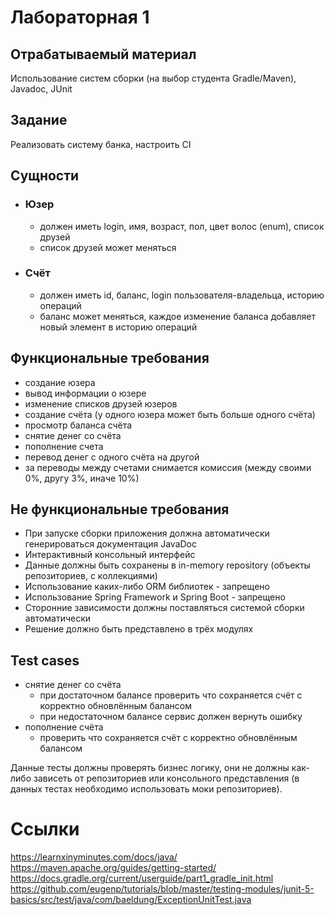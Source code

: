 # Лабораторная 1

## Отрабатываемый материал

Использование систем сборки (на выбор студента Gradle/Maven), Javadoc, JUnit

## Задание

Реализовать систему банка, настроить CI

## Сущности

- ### Юзер
  - должен иметь login, имя, возраст, пол, цвет волос (enum), список друзей
  - список друзей может меняться
- ### Счёт
  - должен иметь id, баланс, login пользователя-владельца, историю операций
  - баланс может меняться, каждое изменение баланса добавляет новый элемент в историю операций

## Функциональные требования

- создание юзера
- вывод информации о юзере
- изменение списков друзей юзеров
- создание счёта (у одного юзера может быть больше одного счёта)
- просмотр баланса счёта
- снятие денег со счёта
- пополнение счета
- перевод денег с одного счёта на другой
- за переводы между счетами снимается комиссия (между своими 0%, другу 3%, иначе 10%)

## Не функциональные требования

- При запуске сборки приложения должна автоматически генерироваться документация JavaDoc
- Интерактивный консольный интерфейс
- Данные должны быть сохранены в in-memory repository (объекты репозиториев, с коллекциями)
- Использование каких-либо ORM библиотек - запрещено
- Использование Spring Framework и Spring Boot - запрещено
- Сторонние зависимости должны поставляться системой сборки автоматически
- Решение должно быть представлено в трёх модулях

## Test cases

- снятие денег со счёта
    - при достаточном балансе проверить что сохраняется счёт с корректно обновлённым балансом
    - при недостаточном балансе сервис должен вернуть ошибку
- пополнение счёта
    - проверить что сохраняется счёт с корректно обновлённым балансом

Данные тесты должны проверять бизнес логику, они не должны как-либо зависеть от репозиториев или консольного
представления (в данных тестах необходимо использовать моки репозиториев).

# Ссылки

https://learnxinyminutes.com/docs/java/  
https://maven.apache.org/guides/getting-started/  
https://docs.gradle.org/current/userguide/part1_gradle_init.html  
https://github.com/eugenp/tutorials/blob/master/testing-modules/junit-5-basics/src/test/java/com/baeldung/ExceptionUnitTest.java